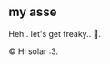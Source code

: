 <!DOCTYPE html>
<html lang="en">
<head>
  <meta charset="UTF-8">
  <meta name="viewport" content="width=device-width, initial-scale=1.0">
</head>
<body>
  <main>
    <section>
      <h1>my asse</h1>
      <p>Heh.. let's get freaky.. 👿.</p>
    </section>
  </main>

  <footer>
    <p>&copy; Hi solar :3.</p>
  </footer>
</body>
</html>
